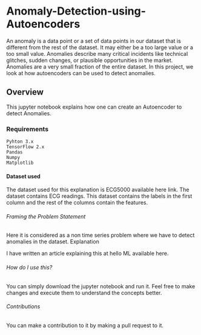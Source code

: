 # Anomaly-Detection-using-Autoencoders

An anomaly is a data point or a set of data points in our dataset that is different from the rest of the dataset. It may either be a too large value or a too small value. Anomalies describe many critical incidents like technical glitches, sudden changes, or plausible opportunities in the market. Anomalies are a very small fraction of the entire dataset. In this project, we look at how autoencoders can be used to detect anomalies.

## Overview

This jupyter notebook explains how one can create an Autoencoder to detect Anomalies.
### Requirements

    Pyhton 3.x
    TensorFlow 2.x
    Pandas
    Numpy
    Matplotlib

#### Dataset used

The dataset used for this explanation is ECG5000 available here link. The dataset contains ECG readings. This dataset contains the labels in the first column and the rest of the columns contain the features.
###### Framing the Problem Statement

Here it is considered as a non time series problem where we have to detect anomalies in the dataset.
Explanation

I have written an article explaining this at hello ML available here.
###### How do I use this?

You can simply download the jupyter notebook and run it. Feel free to make changes and execute them to understand the concepts better.
###### Contributions
You can make a contribution to it by making a pull request to it.
